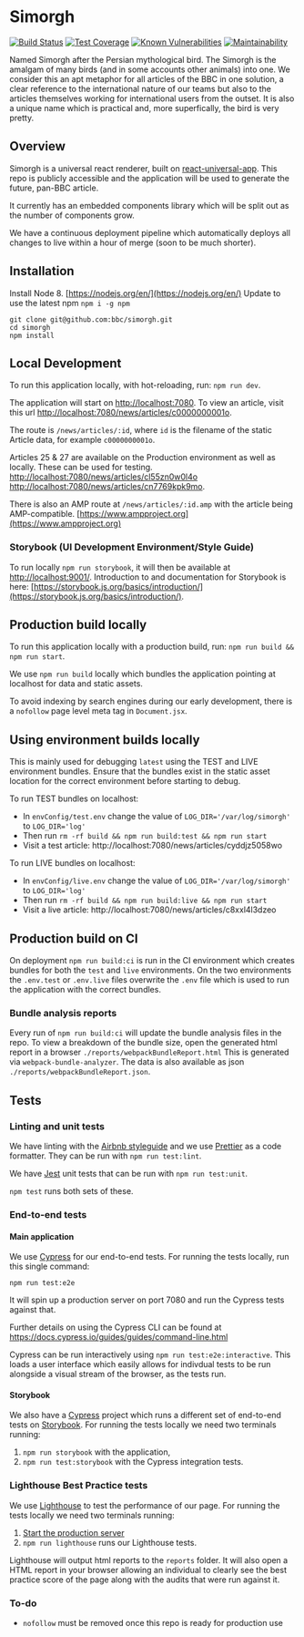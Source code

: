 # Simorgh

[![Build Status](https://travis-ci.org/rhell/simorgh.svg?branch=latest)](https://travis-ci.org/bbc/simorgh) [![Test Coverage](https://api.codeclimate.com/v1/badges/cbca275e184057982f27/test_coverage)](https://codeclimate.com/github/bbc/simorgh/test_coverage) [![Known Vulnerabilities](https://snyk.io/test/github/bbc/simorgh/badge.svg)](https://snyk.io/test/github/bbc/simorgh) [![Maintainability](https://api.codeclimate.com/v1/badges/cbca275e184057982f27/maintainability)](https://codeclimate.com/github/bbc/simorgh/maintainability)

Named Simorgh after the Persian mythological bird. The Simorgh is the amalgam of many birds (and in some accounts other animals) into one. We consider this an apt metaphor for all articles of the BBC in one solution, a clear reference to the international nature of our teams but also to the articles themselves working for international users from the outset. It is also a unique name which is practical and, more superfically, the bird is very pretty.

## Overview

Simorgh is a universal react renderer, built on [react-universal-app](https://github.com/jtart/react-universal-app/blob/master/README.md). This repo is publicly accessible and the application will be used to generate the future, pan-BBC article.

It currently has an embedded components library which will be split out as the number of components grow.

We have a continuous deployment pipeline which automatically deploys all changes to live within a hour of merge (soon to be much shorter).

## Installation

Install Node 8. [https://nodejs.org/en/](https://nodejs.org/en/)
Update to use the latest npm `npm i -g npm`

```
git clone git@github.com:bbc/simorgh.git
cd simorgh
npm install
```

## Local Development

To run this application locally, with hot-reloading, run: `npm run dev`.

The application will start on [http://localhost:7080](http://localhost:7080). To view an article, visit this url
[http://localhost:7080/news/articles/c0000000001o](http://localhost:7080/news/articles/c0000000001o).

The route is `/news/articles/:id`, where `id` is the filename of the static Article data, for example `c0000000001o`.

Articles 25 & 27 are available on the Production environment as well as locally. These can be used for testing.
[http://localhost:7080/news/articles/cl55zn0w0l4o](http://localhost:7080/news/articles/cl55zn0w0l4o)
[http://localhost:7080/news/articles/cn7769kpk9mo](http://localhost:7080/news/articles/cn7769kpk9mo).

There is also an AMP route at `/news/articles/:id.amp` with the article being AMP-compatible. [https://www.ampproject.org](https://www.ampproject.org)

### Storybook (UI Development Environment/Style Guide)

To run locally `npm run storybook`, it will then be available at [http://localhost:9001/](http://localhost:9001/). Introduction to and documentation for Storybook is here: [https://storybook.js.org/basics/introduction/](https://storybook.js.org/basics/introduction/).

## Production build locally

To run this application locally with a production build, run:
`npm run build && npm run start`.

We use `npm run build` locally which bundles the application pointing at localhost for data and static assets.

To avoid indexing by search engines during our early development, there is a `nofollow` page level meta tag in `Document.jsx`.

## Using environment builds locally

This is mainly used for debugging `latest` using the TEST and LIVE environment bundles. Ensure that the bundles exist in the static asset location for the correct environment before starting to debug.

To run TEST bundles on localhost:
- In `envConfig/test.env` change the value of `LOG_DIR='/var/log/simorgh'` to `LOG_DIR='log'`
- Then run `rm -rf build && npm run build:test && npm run start`
- Visit a test article: http://localhost:7080/news/articles/cyddjz5058wo

To run LIVE bundles on localhost:
- In `envConfig/live.env` change the value of `LOG_DIR='/var/log/simorgh'` to `LOG_DIR='log'`
- Then run `rm -rf build && npm run build:live && npm run start`
- Visit a live article: http://localhost:7080/news/articles/c8xxl4l3dzeo

## Production build on CI

On deployment `npm run build:ci` is run in the CI environment which creates bundles for both the `test` and `live` environments. On the two environments the `.env.test` or `.env.live` files overwrite the `.env` file which is used to run the application with the correct bundles.

### Bundle analysis reports

Every run of `npm run build:ci` will update the bundle analysis files in the repo. To view a breakdown of the bundle size, open the generated html report in a browser `./reports/webpackBundleReport.html` This is generated via `webpack-bundle-analyzer`. The data is also available as json `./reports/webpackBundleReport.json`.

## Tests

### Linting and unit tests

We have linting with the [Airbnb styleguide](https://github.com/airbnb/javascript/tree/master/react) and we use [Prettier](https://github.com/prettier/prettier) as a code formatter. They can be run with `npm run test:lint`.

We have [Jest](https://facebook.github.io/jest) unit tests that can be run with `npm run test:unit`.

`npm test` runs both sets of these.

### End-to-end tests

#### Main application

We use [Cypress](https://www.cypress.io/) for our end-to-end tests. For running the tests locally, run this single command:

```
npm run test:e2e
```

It will spin up a production server on port 7080 and run the Cypress tests against that.

Further details on using the Cypress CLI can be found at https://docs.cypress.io/guides/guides/command-line.html

Cypress can be run interactively using `npm run test:e2e:interactive`. This loads a user interface which easily allows for indivdual tests to be run alongside a visual stream of the browser, as the tests run.

#### Storybook

We also have a [Cypress](https://www.cypress.io/) project which runs a different set of end-to-end tests on [Storybook](https://github.com/bbc/simorgh#storybook-ui-development-environmentstyle-guide). For running the tests locally we need two terminals running:

1. `npm run storybook` with the application,
2. `npm run test:storybook` with the Cypress integration tests.

### Lighthouse Best Practice tests

We use [Lighthouse](https://github.com/googlechrome/lighthouse) to test the performance of our page. For running the tests locally we need two terminals running:

1. [Start the production server](https://github.com/bbc/simorgh#production-build)
2. `npm run lighthouse` runs our Lighthouse tests.

Lighthouse will output html reports to the `reports` folder. It will also open a HTML report in your browser allowing an individual to clearly see the best practice score of the page along with the audits that were run against it.

### To-do

- `nofollow` must be removed once this repo is ready for production use
